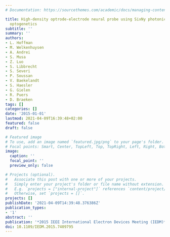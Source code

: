 ```yaml
---
# Documentation: https://sourcethemes.com/academic/docs/managing-content/

title: High-density optrode-electrode neural probe using SixNy photonics for in vivo
  optogenetics
subtitle: ''
summary: ''
authors:
- L. Hoffman
- M. Welkenhuysen
- A. Andrei
- S. Musa
- Z. Luo
- S. Libbrecht
- S. Severi
- P. Soussan
- V. Baekelandt
- S. Haesler
- G. Gielen
- R. Puers
- D. Braeken
tags: []
categories: []
date: '2015-01-01'
lastmod: 2021-04-09T16:39:48+02:00
featured: false
draft: false

# Featured image
# To use, add an image named `featured.jpg/png` to your page's folder.
# Focal points: Smart, Center, TopLeft, Top, TopRight, Left, Right, BottomLeft, Bottom, BottomRight.
image:
  caption: ''
  focal_point: ''
  preview_only: false

# Projects (optional).
#   Associate this post with one or more of your projects.
#   Simply enter your project's folder or file name without extension.
#   E.g. `projects = ["internal-project"]` references `content/project/deep-learning/index.md`.
#   Otherwise, set `projects = []`.
projects: []
publishDate: '2021-04-09T14:39:48.376386Z'
publication_types:
- '1'
abstract: ''
publication: '*2015 IEEE International Electron Devices Meeting (IEDM)*'
doi: 10.1109/IEDM.2015.7409795
---
```

